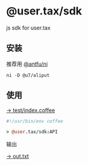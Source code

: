 # @user.tax/sdk

js sdk for user.tax

## 安装

推荐用 [@antfu/ni](https://www.npmjs.com/package/@antfu/ni)

```
ni -D @u7/aliput
```

## 使用

[→ test/index.coffee](test/index.coffee)

```coffee
#!/usr/bin/env coffee

> @user.tax/sdk:API

```


输出

[→ out.txt](out.txt)

```txt
```

